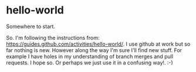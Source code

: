 # hello-world
Somewhere to start.

So. I'm following the instructions from: https://guides.github.com/activities/hello-world/. I use github at work but so far nothing is new. However along the way I'm sure I'll find new stuff. For example I have holes in my understanding of branch merges and pull requests. I hope so. Or perhaps we just use it in a confusing way!. :-)
